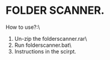 # FOLDER SCANNER.

How to use?:\
1. Un-zip the folderscanner.rar\
2. Run folderscanner.bat\
3. Instructions in the scirpt.
